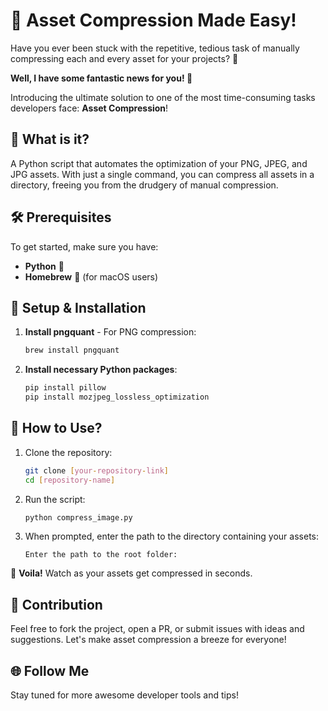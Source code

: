 
# 🚀 Asset Compression Made Easy!

Have you ever been stuck with the repetitive, tedious task of manually compressing each and every asset for your projects? 😤

**Well, I have some fantastic news for you! 🎉**

Introducing the ultimate solution to one of the most time-consuming tasks developers face: **Asset Compression**!

## 🧠 What is it?
A Python script that automates the optimization of your PNG, JPEG, and JPG assets. With just a single command, you can compress all assets in a directory, freeing you from the drudgery of manual compression.

## 🛠 Prerequisites

To get started, make sure you have:

- **Python** 🐍 
- **Homebrew** 🍺 (for macOS users)

## 🔧 Setup & Installation

1. **Install pngquant** - For PNG compression:
    ```bash
    brew install pngquant
    ```

2. **Install necessary Python packages**:
    ```bash
    pip install pillow
    pip install mozjpeg_lossless_optimization
    ```

## 🚀 How to Use?

1. Clone the repository:
    ```bash
    git clone [your-repository-link]
    cd [repository-name]
    ```

2. Run the script:
    ```bash
    python compress_image.py
    ```

3. When prompted, enter the path to the directory containing your assets:
    ```plaintext
    Enter the path to the root folder:
    ```

🎉 **Voila!** Watch as your assets get compressed in seconds.

## 🙌 Contribution

Feel free to fork the project, open a PR, or submit issues with ideas and suggestions. Let's make asset compression a breeze for everyone!

## 🌐 Follow Me

Stay tuned for more awesome developer tools and tips!
